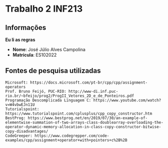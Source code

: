 # Trabalho 2 INF213
## Informações
**Eu li as regras**
 - **Nome**: José Júlio Alves Campolina 
 - **Matrícula**: ES102022
## Fontes de pesquisa utilizadas
    Microsoft: https://docs.microsoft.com/pt-br/cpp/cpp/assignment-operators
    Prof. Bruno Feijó, PUC-RIO: http://www-di.inf.puc-rio.br/~bfeijo/prog2/ProgII_Vetores_2D_e_de_Ponteiros.pdf
    Programação Descomplicada Linguagem C: https://www.youtube.com/watch?v=W4vbwEJn11U
    Tutorialspoint: https://www.tutorialspoint.com/cplusplus/cpp_copy_constructor.htm
    BestProg: https://www.bestprog.net/en/2019/07/30/an-example-of-elementwise-summation-of-two-arrays-class-doublearray-overloading-the-operator-dynamic-memory-allocation-in-class-copy-constructor-bitwise-copy-disadvantages/
    CodeGreeper: https://www.codegrepper.com/code-examples/cpp/assignment+operator+with+pointers+c%2B%2B
